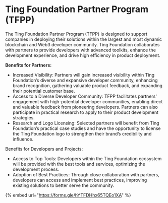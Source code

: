 # Ting Foundation Partner Program (TFPP)

The Ting Foundation Partner Program (TFPP) is designed to support companies in deploying their solutions within the largest and most dynamic blockchain and Web3 developer community. Ting Foundation collaborates with partners to provide developers with advanced toolkits, enhance the development experience, and drive high efficiency in product deployment.

**Benefits for Partners:**

* Increased Visibility: Partners will gain increased visibility within Ting Foundation’s diverse and expansive developer community, enhancing brand recognition, gathering valuable product feedback, and expanding their potential customer base.
* Access to a Diverse Developer Community: TFPP facilitates partners' engagement with high-potential developer communities, enabling direct and valuable feedback from pioneering developers. Partners can also participate in practical research to apply to their product development strategies.
* Research and Logo Licensing: Selected partners will benefit from Ting Foundation’s practical case studies and have the opportunity to license the Ting Foundation logo to strengthen their brand’s credibility and influence.

Benefits for Developers and Projects:

* Access to Top Tools: Developers within the Ting Foundation ecosystem will be provided with the best tools and services, optimizing the development process.
* Adoption of Best Practices: Through close collaboration with partners, developers can access and implement best practices, improving existing solutions to better serve the community.

{% embed url="https://forms.gle/hYTFDHhx65TQEo1XA" %}
